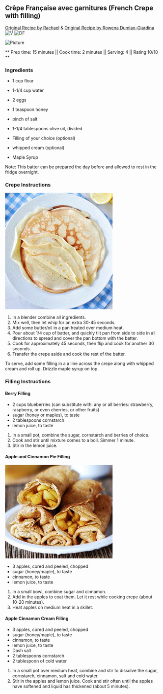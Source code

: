 ## Crêpe Française avec garnitures (French Crepe with filling)

[Original Recipe by Rachael](https://www.eazypeazymealz.com/dairy-free-crepes/) & [Original Recipe by Rowena Dumlao-Giardina](https://skinnyms.com/dairy-free-crepes/) 
![V](https://img.shields.io/badge/-Vegetarian-orange.svg)
![DF](https://img.shields.io/badge/-Dairy--free-blue.svg)

![Picture](../img/Link_to_picture)

** Prep time: 15 minutes || Cook time: 2 minutes || Serving: 4 || Rating 10/10 **

### Ingredients

- 1 cup flour
- 1-1/4 cup water
- 2 eggs
- 1 teaspoon honey
- pinch of salt
- 1-1/4 tablespoons olive oil, divided

- Filling of your choice (optional)
- whipped cream (optional)
- Maple Syrup

Note: This batter can be prepared the day before and allowed to rest in the fridge overnight.

### Crepe Instructions

![Picture](../img/dairy_free_crepe.gif)

1. In a blender combine all ingredients.
2. Mix well, then let whip for an extra 30-45 seconds.
3. Add some butter/oil in a pan heated over medium heat.
4. Pour about 1/4 cup of batter, and quickly tilt pan from side to side in all directions to spread and cover the pan bottom with the batter.
5. Cook for approximately 45 seconds, then flip and cook for another 30 seconds.
6. Transfer the crepe aside and cook the rest of the batter. 

To serve, add some filling in a a line across the crepe along with whipped cream and roll up. Drizzle maple syrup on top. 


### Filling Instructions

#### Berry Filling

- 2 cups blueberries (can substitute with: any or all berries: strawberry, raspberry, or even cherries, or other fruits)
- sugar (honey or maples), to taste
- 2 tablespoons cornstarch
- lemon juice, to taste
	
1. In a small pot, combine the sugar, cornstarch and berries of choice.
2. Cook and stir until mixture comes to a boil. Simmer 1 minute. 
3. Stir in the lemon juice.
	
#### Apple and Cinnamon Pie Filling

![Picture](../img/apple_cinnamon_pie_crepe_filling.jpg)

- 3 apples, cored and peeled, chopped
- sugar (honey/maple), to taste
- cinnamon, to taste
- lemon juice, to taste

1. In a small bowl, combine sugar and cinnamon. 
2. Add in the apples to coat them. Let it rest while cooking crepe (about 10-20 minutes).
3. Heat apples on medium heat in a skillet. 

#### Apple Cinnamon Cream Filling
- 3 apples, cored and peeled, chopped
- sugar (honey/maple), to taste
- cinnamon, to taste
- lemon juice, to taste
- Dash salt 
- 2 tablespoons cornstarch
- 2 tablespoon of cold water

1. In a small pot over medium heat, combine and stir to dissolve the sugar, cornstarch, cinnamon, salt and cold water. 
3. Stir in the apples and lemon juice. Cook and stir often until the apples have softened and liquid has thickened (about 5 minutes).
